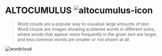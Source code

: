 # ALTOCUMULUS ![altocumulus-icon](http://clipart-library.com/img/887477.png)

> Word clouds are a popular way to visualise large amounts of text. Word clouds are images showing scattered words in different sizes, where words that appear more frequently in the given text are larger, and less common words are smaller or not shown at all


![wordcloud](https://muralweaver.netlify.com/static/e82592d14dff24be2af115fe1db56577/7cc4b/wordcloud.png)
